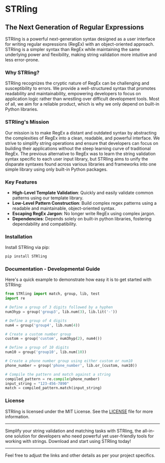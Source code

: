 # STRling

## The Next Generation of Regular Expressions

STRling is a powerful next-generation syntax designed as a user interface for writing regular expressions (RegEx) with an object-oriented approach. STRling is a simpler syntax than RegEx while maintaining the same underlying power and flexibility, making string validation more intuitive and less error-prone.

### Why STRling?

STRling recognizes the cryptic nature of RegEx can be challenging and susceptibility to errors. We provide a well-structured syntax that promotes readability and maintainability, empowering developers to focus on application logic rather than wrestling over difficult development tools. Most of all, we aim for a reliable product, which is why we only depend on built-in Python libraries.


### STRling's Mission

Our mission is to make RegEx a distant and outdated syntax by abstracting the complexities of RegEx into a clean, readable, and powerful interface. We strive to simplify string operations and ensure that developers can focus on building their applications without the steep learning curve of traditional RegEx. The previous alternative to RegEx was to learn the string validation syntax specific to each user input library, but STRling aims to unify the disparate syntaxes found across various libraries and frameworks into one simple library using only built-in Python packages.

### Key Features

- **High-Level Template Validation**: Quickly and easily validate common patterns using our template library.
- **Low-Level Pattern Construction**: Build complex regex patterns using a readable and maintainable, object-oriented syntax.
- **Escaping RegEx Jargon**: No longer write RegEx using complex jargon.
- **Dependencies**: Depends solely on built-in python libraries, fostering dependability and compatibility.

### Installation

Install STRling via pip:

```sh
pip install STRling
```

### Documentation - Developmental Guide

Here's a quick example to demonstrate how easy it is to get started with STRling:

```python
from STRling import match, group, lib, test
import re

# Define a group of 3 digits followed by a hyphen
num3hyp = group('group3', lib.num(3), lib.lit('-'))

# Define a group of 4 digits
num4 = group('group4', lib.num(4))

# Create a custom number group
custom = group('custom', num3hyp(2), num4())

# Define a group of 10 digits
num10 = group('group10', lib.num(10))

# Create a phone number group using either custom or num10
phone_number = group('phone_number', lib.or_(custom, num10))

# Compile the pattern and match against a string
compiled_pattern = re.compile(phone_number)
input_string = "123-456-7890"
match = compiled_pattern.match(input_string)
```

### License

STRling is licensed under the MIT License. See the [LICENSE](https://github.com/TheCyberLocal/STRling/blob/main/LICENSE) file for more information.

---

Simplify your string validation and matching tasks with STRling, the all-in-one solution for developers who need powerful yet user-friendly tools for working with strings. Download and start using STRling today!

---

Feel free to adjust the links and other details as per your project specifics.
